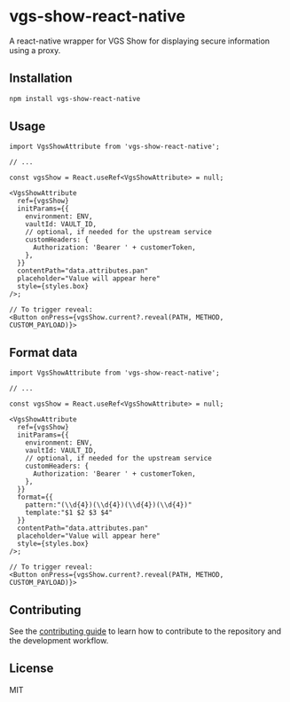 # vgs-show-react-native

A react-native wrapper for VGS Show for displaying secure information using a proxy.

## Installation

```sh
npm install vgs-show-react-native
```

## Usage

```tsx
import VgsShowAttribute from 'vgs-show-react-native';

// ...

const vgsShow = React.useRef<VgsShowAttribute> = null;

<VgsShowAttribute
  ref={vgsShow}
  initParams={{
    environment: ENV,
    vaultId: VAULT_ID,
    // optional, if needed for the upstream service
    customHeaders: {
      Authorization: 'Bearer ' + customerToken,
    },
  }}
  contentPath="data.attributes.pan"
  placeholder="Value will appear here"
  style={styles.box}
/>;

// To trigger reveal:
<Button onPress={vgsShow.current?.reveal(PATH, METHOD, CUSTOM_PAYLOAD)}>
```

## Format data


```tsx
import VgsShowAttribute from 'vgs-show-react-native';

// ...

const vgsShow = React.useRef<VgsShowAttribute> = null;

<VgsShowAttribute
  ref={vgsShow}
  initParams={{
    environment: ENV,
    vaultId: VAULT_ID,
    // optional, if needed for the upstream service
    customHeaders: {
      Authorization: 'Bearer ' + customerToken,
    },
  }}
  format={{
    pattern:"(\\d{4})(\\d{4})(\\d{4})(\\d{4})"
    template:"$1 $2 $3 $4"
  }}
  contentPath="data.attributes.pan"
  placeholder="Value will appear here"
  style={styles.box}
/>;

// To trigger reveal:
<Button onPress={vgsShow.current?.reveal(PATH, METHOD, CUSTOM_PAYLOAD)}>
```

## Contributing

See the [contributing guide](CONTRIBUTING.md) to learn how to contribute to the repository and the development workflow.

## License

MIT
